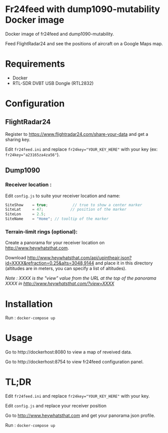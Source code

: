# Fr24feed with dump1090-mutability Docker image
Docker image of fr24feed and dump1090-mutability.

Feed FlightRadar24 and see the positions of aircraft on a Google Maps map.

# Requirements
- Docker
- RTL-SDR DVBT USB Dongle (RTL2832)

# Configuration
## FlightRadar24
Register to https://www.flightradar24.com/share-your-data and get a sharing key.

Edit `fr24feed.ini` and replace `fr24key="YOUR_KEY_HERE"` with your key (ex: `fr24key="a23165za4za56"`).
## Dump1090
### Receiver location :
Edit `config.js` to suite your receiver location and name:
```javascript
SiteShow    = true;           // true to show a center marker
SiteLat     = 47;            // position of the marker
SiteLon     = 2.5;
SiteName    = "Home"; // tooltip of the marker
```
### Terrain-limit rings (optional):
Create a panorama for your receiver location on http://www.heywhatsthat.com.

Download http://www.heywhatsthat.com/api/upintheair.json?id=XXXX&refraction=0.25&alts=3048,9144 and place it in this directory (altitudes are in meters, you can specify a list of altitudes).

*Note : XXXX is the "view" value from the URL at the top of the panorama XXXX in http://www.heywhatsthat.com/?view=XXXX*
# Installation
Run : `docker-compose up`
# Usage
Go to http://dockerhost:8080 to view a map of reveived data.

Go to http://dockerhost:8754 to view fr24feed configuration panel.

# TL;DR
Edit `fr24feed.ini` and replace `fr24key="YOUR_KEY_HERE"` with your key.

Edit `config.js` and replace your receiver position

Go to  http://www.heywhatsthat.com and get your panorama json profile.

Run : `docker-compose up`
